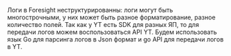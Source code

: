 Логи в Foresight неструктурированны: логи могут быть многострочными, у них может быть разное форматирование, разное количество полей.
Так как у YT есть SDK для разных ЯП, то для передачи логов можем воспользоваться API YT. Будем использовать язык Go для парсинга логов в Json формат и go API для передачи логов в YT. 
